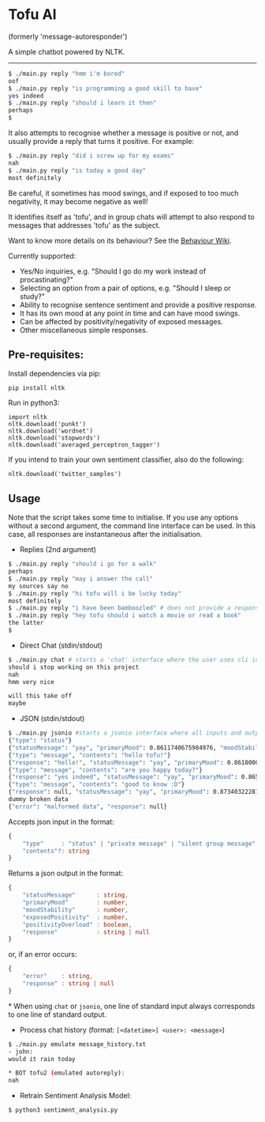 # Tofu AI
(formerly 'message-autoresponder')

A simple chatbot powered by NLTK.

---

```bash
$ ./main.py reply "hmm i'm bored"
oof
$ ./main.py reply "is programming a good skill to have"
yes indeed
$ ./main.py reply "should i learn it then"
perhaps
$
```

It also attempts to recognise whether a message is positive or not, and usually provide a reply that turns it positive. For example:
```bash
$ ./main.py reply "did i screw up for my exams"
nah
$ ./main.py reply "is today a good day"
most definitely
```
Be careful, it sometimes has mood swings, and if exposed to too much negativity, it may become negative as well!

It identifies itself as 'tofu', and in group chats will attempt to also respond to messages that addresses 'tofu' as the subject.

Want to know more details on its behaviour? See the [Behaviour Wiki](behaviour_wiki.md).

Currently supported:
- Yes/No inquiries, e.g. "Should I go do my work instead of procastinating?"
- Selecting an option from a pair of options, e.g. "Should I sleep or study?"
- Ability to recognise sentence sentiment and provide a positive response.
- It has its own mood at any point in time and can have mood swings.
- Can be affected by positivity/negativity of exposed messages.
- Other miscellaneous simple responses.

## Pre-requisites:
Install dependencies via pip:
```
pip install nltk
```

Run in python3:
```
import nltk
nltk.download('punkt')
nltk.download('wordnet')
nltk.download('stopwords')
nltk.download('averaged_perceptron_tagger')
```

If you intend to train your own sentiment classifier, also do the following:
```
nltk.download('twitter_samples')
```

## Usage

Note that the script takes some time to initialise. If you use any options without a second argument, the command line interface can be used. In this case, all responses are instantaneous after the initialisation.

- Replies (2nd argument)
```bash
$ ./main.py reply "should i go for a walk"
perhaps
$ ./main.py reply "may i answer the call"
my sources say no
$ ./main.py reply "hi tofu will i be lucky today"
most definitely
$ ./main.py reply "i have been bamboozled" # does not provide a response as it is not within a supported message category
$ ./main.py reply "hey tofu should i watch a movie or read a book"
the latter
$
```
- Direct Chat (stdin/stdout)

```bash
$ ./main.py chat # starts a 'chat' interface where the user uses cli input and the responses would be the cli output
should i stop working on this project
nah
hmm very nice

will this take off
maybe
```

- JSON (stdin/stdout)

```bash
$ ./main.py jsonio #starts a jsonio interface where all inputs and outputs are in json format
{"type": "status"}
{"statusMessage": "yay", "primaryMood": 0.8611740675984976, "moodStability": 0.5333479168955446, "exposedPositivity": 0.0, "positivityOverload": false}
{"type": "message", "contents": "hello tofu!"}
{"response": "hello!", "statusMessage": "yay", "primaryMood": 0.8618000236179784, "moodStability": 0.5333479168955446, "exposedPositivity": 0.167442, "positivityOverload": false}
{"type": "message", "contents": "are you happy today?"}
{"response": "yes indeed", "statusMessage": "yay", "primaryMood": 0.8657104146664363, "moodStability": 0.5333479168955446, "exposedPositivity": 0.32403, "positivityOverload": false}
{"type": "message", "contents": "good to know :D"}
{"response": null, "statusMessage": "yay", "primaryMood": 0.8734032228190116, "moodStability": 0.5333479168955446, "exposedPositivity": 0.45097, "positivityOverload": false}
dummy broken data
{"error": "malformed data", "response": null}
```

Accepts json input in the format:
```ts
{
    "type"     : "status" | "private message" | "silent group message" | "group message" | "message",
    "contents"?: string
}
```

Returns a json output in the format:
```ts
{
    "statusMessage"      : string,
    "primaryMood"        : number,
    "moodStability"      : number,
    "exposedPositivity"  : number,
    "positivityOverload" : boolean,
    "response"           : string | null
}
```

or, if an error occurs:
```ts
{
    "error"    : string,
    "response" : string | null
}
```

\* When using `chat` or `jsonio`, one line of standard input always corresponds to one line of standard output.

- Process chat history (format: `[<datetime>] <user>: <message>`)
```bash
$ ./main.py emulate message_history.txt
- john:
would it rain today

* BOT tofu2 (emulated autoreply):
nah

```

- Retrain Sentiment Analysis Model:
```bash
$ python3 sentiment_analysis.py
```
